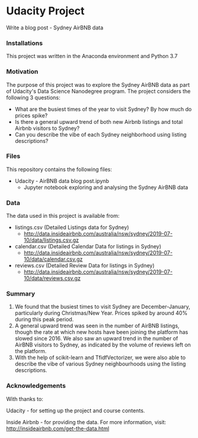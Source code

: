 # Udacity Project
Write a blog post - Sydney AirBNB data

### Installations

This project was written in the Anaconda environment and Python 3.7

### Motivation

The purpose of this project was to explore the Sydney AirBNB data as part of Udacity's Data Science Nanodegree program. The project considers the following 3 questions:
- What are the busiest times of the year to visit Sydney? By how much do prices spike?
- Is there a general upward trend of both new Airbnb listings and total Airbnb visitors to Sydney?
- Can you describe the vibe of each Sydney neighborhood using listing descriptions?

### Files

This repository contains the following files:
- Udacity - AirBNB data blog post.ipynb
  - Jupyter notebook exploring and analysing the Sydney AirBNB data
  
### Data
  
The data used in this project is available from:
- listings.csv (Detailed Listings data for Sydney)
  - http://data.insideairbnb.com/australia/nsw/sydney/2019-07-10/data/listings.csv.gz
- calendar.csv (Detailed Calendar Data for listings in Sydney)
  - http://data.insideairbnb.com/australia/nsw/sydney/2019-07-10/data/calendar.csv.gz
- reviews.csv (Detailed Review Data for listings in Sydney)
  - http://data.insideairbnb.com/australia/nsw/sydney/2019-07-10/data/reviews.csv.gz

### Summary

1) We found that the busiest times to visit Sydney are December-January, particularly during Christmas/New Year. Prices spiked by around 40% during this peak period.
2) A general upward trend was seen in the number of AirBNB listings, though the rate at which new hosts have been joining the platform has slowed since 2016. We also saw an upward trend in the number of AirBNB visitors to Sydney, as indicated by the volume of reviews left on the platform.
3) With the help of scikit-learn and TfidfVectorizer, we were also able to describe the vibe of various Sydney neighbourhoods using the listing descriptions.

### Acknowledgements

With thanks to:

Udacity - for setting up the project and course contents.

Inside Airbnb - for providing the data. For more information, visit: http://insideairbnb.com/get-the-data.html

